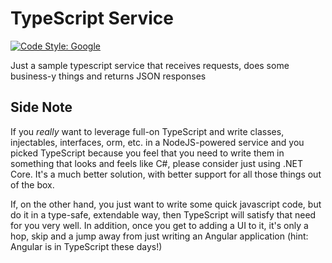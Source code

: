 # TypeScript Service
[![Code Style: Google](https://img.shields.io/badge/code%20style-google-blueviolet.svg)](https://github.com/google/gts)

Just a sample typescript service that receives requests, does some business-y things and returns JSON responses

## Side Note
If you *really* want to leverage full-on TypeScript and write classes, injectables, interfaces, orm, etc. in a NodeJS-powered
service and you picked TypeScript because you feel that you need to write them in something that looks and feels like C#, 
please consider just using .NET Core. It's a much better solution, with better support for all those things out of the box.

If, on the other hand, you just want to write some quick javascript code, but do it in a type-safe, extendable way, then
TypeScript will satisfy that need for you very well. In addition, once you get to adding a UI to it, it's only a hop, 
skip and a jump away from just writing an Angular application (hint: Angular is in TypeScript these days!)
